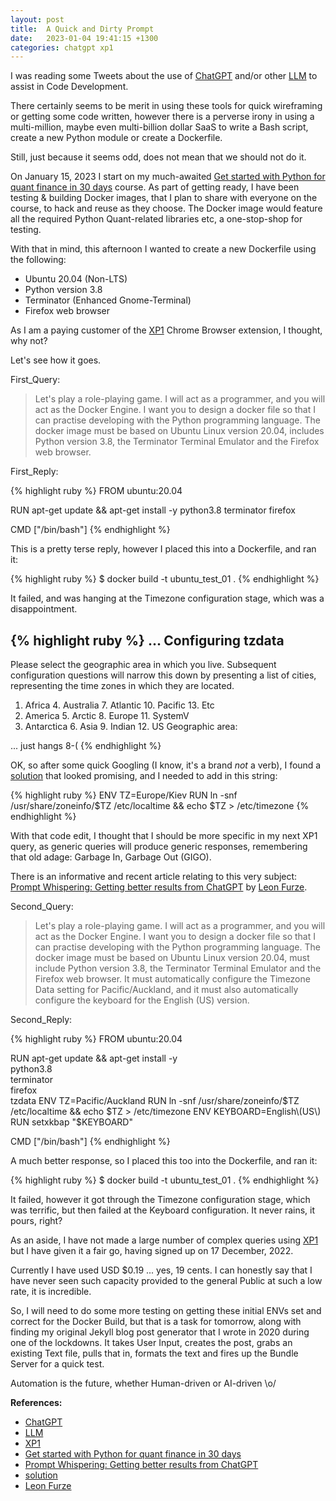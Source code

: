 ```yaml
---
layout: post
title:  A Quick and Dirty Prompt
date:   2023-01-04 19:41:15 +1300
categories: chatgpt xp1
---
```


I was reading some Tweets about the use of [ChatGPT] and/or other [LLM] to assist in Code Development.

There certainly seems to be merit in using these tools for quick wireframing or getting some code written, however there is a perverse irony in using a multi-million, maybe even multi-billion dollar SaaS to write a Bash script, create a new Python module or create a Dockerfile.

Still, just because it seems odd, does not mean that we should not do it.

On January 15, 2023 I start on my much-awaited [Get started with Python for quant finance in 30 days] course. As part of getting ready, I have been testing & building Docker images, that I plan to share with everyone on the course, to hack and reuse as they choose. The Docker image would feature all the required Python Quant-related libraries etc, a one-stop-shop for testing.

With that in mind, this afternoon I wanted to create a new Dockerfile using the following:

  - Ubuntu 20.04 (Non-LTS)
  - Python version 3.8
  - Terminator (Enhanced Gnome-Terminal)
  - Firefox web browser

As I am a paying customer of the [XP1] Chrome Browser extension, I thought, why not?

Let's see how it goes.

First_Query:

> Let's play a role-playing game.
> I will act as a programmer, and you will act as the Docker Engine.
> I want you to design a docker file so that I can practise developing with the Python programming language.
> The docker image must be based on Ubuntu Linux version 20.04, includes Python version 3.8, the Terminator Terminal Emulator and the Firefox web browser.

First_Reply:

{% highlight ruby %}
FROM ubuntu:20.04

RUN apt-get update && apt-get install -y python3.8 terminator firefox

CMD ["/bin/bash"]
{% endhighlight %}

This is a pretty terse reply, however I placed this into a Dockerfile, and ran it:

{% highlight ruby %}
$ docker build -t ubuntu_test_01 .
{% endhighlight %}

It failed, and was hanging at the Timezone configuration stage, which was a disappointment.

{% highlight ruby %}
...
Configuring tzdata
------------------
Please select the geographic area in which you live. Subsequent configuration
questions will narrow this down by presenting a list of cities, representing
the time zones in which they are located.
1. Africa      4. Australia  7. Atlantic  10. Pacific  13. Etc
2. America     5. Arctic     8. Europe    11. SystemV
3. Antarctica  6. Asia       9. Indian    12. US
Geographic area:

... just hangs 8-(
{% endhighlight %}

OK, so after some quick Googling (I know, it's a brand *not* a verb), I found a [solution] that looked promising, and I needed to add in this string:

{% highlight ruby %}
ENV TZ=Europe/Kiev
RUN ln -snf /usr/share/zoneinfo/$TZ /etc/localtime && echo $TZ > /etc/timezone
{% endhighlight %}

With that code edit, I thought that I should be more specific in my next XP1 query, as generic queries will produce generic responses, remembering that old adage: Garbage In, Garbage Out (GIGO).

There is an informative and recent article relating to this very subject: [Prompt Whispering: Getting better results from ChatGPT] by [Leon Furze].

Second_Query:

> Let's play a role-playing game.
> I will act as a programmer, and you will act as the Docker Engine.
> I want you to design a docker file so that I can practise developing with the Python programming language.
> The docker image must be based on Ubuntu Linux version 20.04, must include Python version 3.8, the Terminator Terminal Emulator and the Firefox web browser.
> It must automatically configure the Timezone Data setting for Pacific/Auckland, and it must also automatically configure the keyboard for the English (US) version.

Second_Reply:

{% highlight ruby %}
FROM ubuntu:20.04

RUN apt-get update && apt-get install -y \
python3.8 \
terminator \
firefox \
tzdata
ENV TZ=Pacific/Auckland
RUN ln -snf /usr/share/zoneinfo/$TZ /etc/localtime && echo $TZ > /etc/timezone
ENV KEYBOARD=English\(US\)
RUN setxkbap "$KEYBOARD"

CMD ["/bin/bash"]
{% endhighlight %}

A much better response, so I placed this too into the Dockerfile, and ran it:

{% highlight ruby %}
$ docker build -t ubuntu_test_01 .
{% endhighlight %}

It failed, however it got through the Timezone configuration stage, which was terrific, but then failed at the Keyboard configuration. It never rains, it pours, right?

As an aside, I have not made a large number of complex queries using [XP1] but I have given it a fair go, having signed up on 17 December, 2022.

Currently I have used USD $0.19 ... yes, 19 cents. I can honestly say that I have never seen such capacity provided to the general Public at such a low rate, it is incredible.

So, I will need to do some more testing on getting these initial ENVs set and correct for the Docker Build, but that is a task for tomorrow, along with finding my original Jekyll blog post generator that I wrote in 2020 during one of the lockdowns. It takes User Input, creates the post, grabs an existing Text file, pulls that in, formats the text and fires up the Bundle Server for a quick test.

Automation is the future, whether Human-driven or AI-driven \o/

**References:**

  - [ChatGPT]
  - [LLM]
  - [XP1]
  - [Get started with Python for quant finance in 30 days]
  - [Prompt Whispering: Getting better results from ChatGPT]
  - [solution]
  - [Leon Furze]

[ChatGPT]: https://openai.com/blog/chatgpt/
[LLM]: https://hai.stanford.edu/news/how-large-language-models-will-transform-science-society-and-ai
[XP1]: https://xp1.dust.tt/
[Get started with Python for quant finance in 30 days]: https://gettingstartedwithpythonforquantfinance.com/ 
[Prompt Whispering: Getting better results from ChatGPT]: https://leonfurze.com/2022/12/09/prompt-whispering-getting-better-results-from-chatgpt/
[solution]: https://rtfm.co.ua/en/docker-configure-tzdata-and-timezone-during-build/
[Leon Furze]: https://leonfurze.com/
